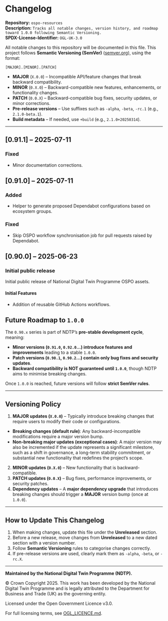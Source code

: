 # Changelog 

**Repository:** `ospo-resources`  
**Description:** `Tracks all notable changes, version history, and roadmap toward 1.0.0 following Semantic Versioning.`  
**SPDX-License-Identifier:** `OGL-UK-3.0`  

All notable changes to this repository will be documented in this file. 
This project follows **Semantic Versioning (SemVer)** ([semver.org](https://semver.org/)), using the format: 


`[MAJOR].[MINOR].[PATCH]` 
- **MAJOR** (`X.0.0`) – Incompatible API/feature changes that break backward compatibility. 
- **MINOR** (`0.X.0`) – Backward-compatible new features, enhancements, or functionality changes. 
- **PATCH** (`0.0.X`) – Backward-compatible bug fixes, security updates, or minor corrections. 
- **Pre-release versions** – Use suffixes such as `-alpha`, `-beta`, `-rc.1` (e.g., `2.1.0-beta.1`). 
- **Build metadata** – If needed, use `+build` (e.g., `2.1.0+20250314`). 

---

## [0.91.1] – 2025-07-11 

### Fixed 
- Minor documentation corrections.

## [0.91.0] – 2025-07-11 

### Added 
- Helper to generate proposed Dependabot configurations based on ecosystem groups.

### Fixed 
- Skip OSPO workflow synchronisation job for pull requests raised by Dependabot.

## [0.90.0] – 2025-06-23 

### Initial public release

Initial public release of National Digital Twin Programme OSPO assets.

#### Initial Features 
-  Addition of reusable GitHub Actions workflows.

## Future Roadmap to `1.0.0` 

The `0.90.x` series is part of NDTP’s **pre-stable development cycle**, meaning: 
- **Minor versions (`0.91.0`, `0.92.0`...) introduce features and improvements** leading to a stable `1.0.0`. 
- **Patch versions (`0.90.1`, `0.90.2`...) contain only bug fixes and security updates**. 
- **Backward compatibility is NOT guaranteed until `1.0.0`**, though NDTP aims to minimise breaking changes. 

Once `1.0.0` is reached, future versions will follow **strict SemVer rules**. 

---

## Versioning Policy 

1. **MAJOR updates (`X.0.0`)** – Typically introduce breaking changes that require users to modify their code or configurations. 
- **Breaking changes (default rule)**: Any backward-incompatible modifications require a major version bump. 
- **Non-breaking major updates (exceptional cases)**: A major version may also be incremented if the update represents a significant milestone, such as a shift in governance, a long-term stability commitment, or substantial new functionality that redefines the project’s scope. 
2. **MINOR updates (`0.X.0`)** – New functionality that is backward-compatible. 
3. **PATCH updates (`0.0.X`)** – Bug fixes, performance improvements, or security patches. 
4. **Dependency updates** – A **major dependency upgrade** that introduces breaking changes should trigger a **MAJOR** version bump (once at `1.0.0`). 

---

## How to Update This Changelog 

1. When making changes, update this file under the **Unreleased** section. 
2. Before a new release, move changes from **Unreleased** to a new dated section with a version number. 
3. Follow **Semantic Versioning** rules to categorise changes correctly. 
4. If pre-release versions are used, clearly mark them as `-alpha`, `-beta`, or `-rc.X`. 

---

**Maintained by the National Digital Twin Programme (NDTP).** 

© Crown Copyright 2025. This work has been developed by the National Digital Twin Programme and is legally attributed to the Department for Business and Trade (UK) as the governing entity. 

Licensed under the Open Government Licence v3.0. 

For full licensing terms, see [OGL_LICENCE.md](OGL_LICENCE.md).